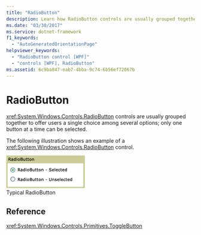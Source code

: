 ```yaml
---
title: "RadioButton"
description: Learn how RadioButton controls are usually grouped together to offer users a single choice among several options.
ms.date: "03/30/2017"
ms.service: dotnet-framework
f1_keywords: 
  - "AutoGeneratedOrientationPage"
helpviewer_keywords: 
  - "RadioButton control [WPF]"
  - "controls [WPF], RadioButton"
ms.assetid: 6c9ba847-eab7-4bba-9c74-6b56ef72067b
---
```

# RadioButton

<xref:System.Windows.Controls.RadioButton> controls are usually grouped together to offer users a single choice among several options; only one button at a time can be selected.  
  
The following illustration shows an example of a <xref:System.Windows.Controls.RadioButton> control.  
  
![Radio button states](./media/ss-ctl-radiobuttons.gif "SS_CTL_radiobuttons")  
Typical RadioButton  
  
## Reference  

<xref:System.Windows.Controls.Primitives.ToggleButton>  
